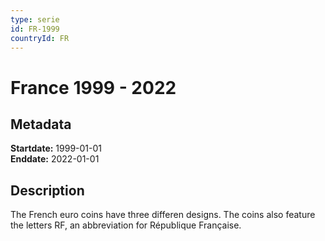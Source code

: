```yaml
---
type: serie
id: FR-1999
countryId: FR
---
```


# France 1999 - 2022

## Metadata

**Startdate:** 1999-01-01\
**Enddate:** 2022-01-01

## Description

The French euro coins have three differen designs. The coins also feature the letters RF, an abbreviation for République Française.


